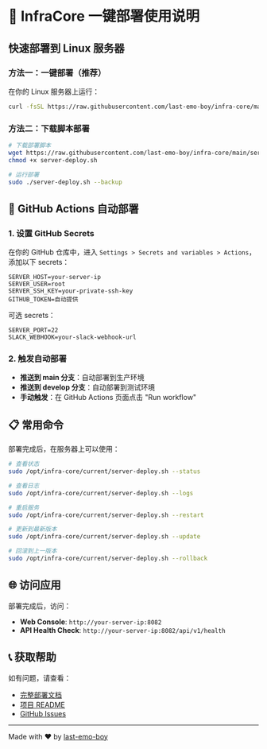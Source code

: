 # 🚀 InfraCore 一键部署使用说明

## 快速部署到 Linux 服务器

### 方法一：一键部署（推荐）

在你的 Linux 服务器上运行：

```bash
curl -fsSL https://raw.githubusercontent.com/last-emo-boy/infra-core/main/quick-deploy.sh | sudo bash
```

### 方法二：下载脚本部署

```bash
# 下载部署脚本
wget https://raw.githubusercontent.com/last-emo-boy/infra-core/main/server-deploy.sh
chmod +x server-deploy.sh

# 运行部署
sudo ./server-deploy.sh --backup
```

## 🔧 GitHub Actions 自动部署

### 1. 设置 GitHub Secrets

在你的 GitHub 仓库中，进入 `Settings > Secrets and variables > Actions`，添加以下 secrets：

```
SERVER_HOST=your-server-ip
SERVER_USER=root
SERVER_SSH_KEY=your-private-ssh-key
GITHUB_TOKEN=自动提供
```

可选 secrets：
```
SERVER_PORT=22
SLACK_WEBHOOK=your-slack-webhook-url
```

### 2. 触发自动部署

- **推送到 main 分支**：自动部署到生产环境
- **推送到 develop 分支**：自动部署到测试环境
- **手动触发**：在 GitHub Actions 页面点击 "Run workflow"

## 📋 常用命令

部署完成后，在服务器上可以使用：

```bash
# 查看状态
sudo /opt/infra-core/current/server-deploy.sh --status

# 查看日志
sudo /opt/infra-core/current/server-deploy.sh --logs

# 重启服务
sudo /opt/infra-core/current/server-deploy.sh --restart

# 更新到最新版本
sudo /opt/infra-core/current/server-deploy.sh --update

# 回滚到上一版本
sudo /opt/infra-core/current/server-deploy.sh --rollback
```

## 🌐 访问应用

部署完成后，访问：

- **Web Console**: `http://your-server-ip:8082`
- **API Health Check**: `http://your-server-ip:8082/api/v1/health`

## 📞 获取帮助

如有问题，请查看：
- [完整部署文档](DEPLOYMENT.md)
- [项目 README](README.md)
- [GitHub Issues](https://github.com/last-emo-boy/infra-core/issues)

---

Made with ❤️ by [last-emo-boy](https://github.com/last-emo-boy)
